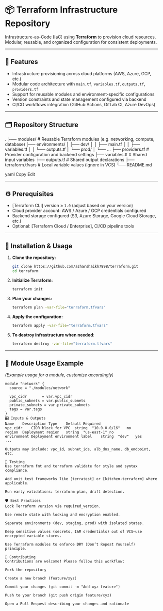 # 📦 Terraform Infrastructure Repository

Infrastructure-as-Code (IaC) using **Terraform** to provision cloud resources. Modular, reusable, and organized configuration for consistent deployments.

---

## 🧱 Features

- Infrastructure provisioning across cloud platforms (AWS, Azure, GCP, etc.)
- Modular code architecture with `main.tf`, `variables.tf`, `outputs.tf`, `providers.tf`
- Support for reusable modules and environment-specific configurations
- Version constraints and state management configured via backend
- CI/CD workflows integration (GitHub Actions, GitLab CI, Azure DevOps)

---

## 🗂️ Repository Structure

.
├── modules/ # Reusable Terraform modules (e.g. networking, compute, database)
├── environments/
│ ├── dev/
│ │ ├── main.tf
│ │ ├── variables.tf
│ │ └── outputs.tf
│ └── prod/
│ └── ...
├── providers.tf # Provider configuration and backend settings
├── variables.tf # Shared input variables
├── outputs.tf # Shared output declarations
├── terraform.tfvars # Local variable values (ignore in VCS)
└── README.md

yaml
Copy
Edit

---

## ⚙️ Prerequisites

- [Terraform CLI] version ≥ `1.0` (adjust based on your version)
- Cloud provider account: AWS / Azure / GCP credentials configured
- Backend storage configured (S3, Azure Storage, Google Cloud Storage, etc.)
- Optional: [Terraform Cloud / Enterprise], CI/CD pipeline tools

---

## 🚀 Installation & Usage

1. **Clone the repository:**

    ```bash
    git clone https://github.com/azharshaikh7898/terraform.git
    cd terraform
    ```

2. **Initialize Terraform:**

    ```bash
    terraform init
    ```

3. **Plan your changes:**

    ```bash
    terraform plan -var-file="terraform.tfvars"
    ```

4. **Apply the configuration:**

    ```bash
    terraform apply -var-file="terraform.tfvars"
    ```

5. **To destroy infrastructure when needed:**

    ```bash
    terraform destroy -var-file="terraform.tfvars"
    ```

---

## 🧩 Module Usage Example

*(Example usage for a module, customize accordingly)*

```hcl
module "network" {
  source = "./modules/network"

  vpc_cidr       = var.vpc_cidr
  public_subnets = var.public_subnets
  private_subnets = var.private_subnets
  tags = var.tags
}
🎛️ Inputs & Outputs
Name	Description	Type	Default	Required
vpc_cidr	CIDR block for VPC	string	"10.0.0.0/16"	no
region	Deployment region	string	"us-east-1"	no
environment	Deployment environment label	string	"dev"	yes
...				

Outputs may include: vpc_id, subnet_ids, alb_dns_name, db_endpoint, etc.

🧪 Testing
Use terraform fmt and terraform validate for style and syntax compliance.

Add unit test frameworks like [terratest] or [kitchen-terraform] where applicable.

Run early validations: terraform plan, drift detection.

🛡️ Best Practices
Lock Terraform version via required_version.

Use remote state with locking and encryption enabled.

Separate environments (dev, staging, prod) with isolated states.

Keep sensitive values (secrets, IAM credentials) out of VCS—use encrypted variable stores.

Use Terraform modules to enforce DRY (Don’t Repeat Yourself) principle.

🙌 Contributing
Contributions are welcome! Please follow this workflow:

Fork the repository

Create a new branch (feature/xyz)

Commit your changes (git commit -m "Add xyz feature")

Push to your branch (git push origin feature/xyz)

Open a Pull Request describing your changes and rationale
